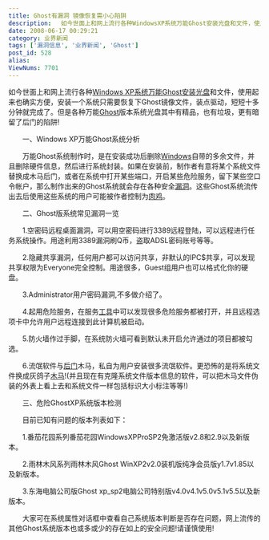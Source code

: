 ```yaml
---
title: Ghost有漏洞 镜像恢复需小心陷阱
description: 　如今世面上和网上流行各种WindowsXP系统万能Ghost安装光盘和文件，使用起来也确实方便，安装一个系统只需要恢复下Ghost镜像文件，装点驱动，短短十多分钟就完成了。但是各种万能Ghost版本系统光盘其中有精品，也有垃圾，更有暗留了后门的陷阱! 　　一、WindowsXP万能Ghost系统分析 　　万能Ghost系统制作时，是在安装成功后删除Windows自带的多余文件，并且删除硬件信息，然后进行系统封装。如果在安装前，制作者有意将某个系统文件替换成木马后门，或者在系统中打开某些端口，开启某些危险服务，留下某些空口令帐户，那么制作出来的Ghost系统就会存在各种安全漏洞。这些Ghost系统流传出去后使用这些系统的用户可能被作者控制为肉鸡。 ...
date: 2008-06-17 00:29:21
category: 业界新闻
tags: ['漏洞信息', '业界新闻', 'Ghost']
post_id: 528
alias:
ViewNums: 7701
---
```


如今世面上和网上流行各种[Windows XP系统万能Ghost安装光盘](/blog/deepin-litexp-windows-xp-sp3-v62)和文件，使用起来也确实方便，安装一个系统只需要恢复下Ghost镜像文件，装点驱动，短短十多分钟就完成了。但是各种万能[Ghost](/tags/Ghost)版本系统光盘其中有精品，也有垃圾，更有暗留了后门的陷阱!

　　一、Windows XP万能Ghost系统分析

　　万能Ghost系统制作时，是在安装成功后删除[Windows](/tags/Windows)自带的多余文件，并且删除硬件信息，然后进行系统封装。如果在安装前，制作者有意将某个系统文件替换成木马后门，或者在系统中打开某些端口，开启某些危险服务，留下某些空口令帐户，那么制作出来的Ghost系统就会存在各种安全[漏洞](/tags/%E6%BC%8F%E6%B4%9E%E4%BF%A1%E6%81%AF)。这些Ghost系统流传出去后使用这些系统的用户可能被作者控制为[肉鸡](/tags/%E8%82%89%E9%B8%A1)。

　　二、Ghost版系统常见漏洞一览

　　1.空密码远程桌面漏洞，可以用空密码进行3389远程登陆，可以远程进行任务系统操作。用途利用3389漏洞刷Q币，盗取ADSL密码账号等等。

　　2.隐藏共享漏洞，任何用户都可以访问共享，非默认的IPC$共享，可以发现共享权限为Everyone完全控制。用途很多，Guest组用户也可以格式化你的硬盘。

　　3.Administrator用户密码漏洞,不多做介绍了。

　　4.起用危险服务，在服务[工具](/tags/%E5%B7%A5%E5%85%B7%E5%85%B1%E4%BA%AB)中可以发现很多危险服务都被打开，并且远程选项卡中允许用户远程连接到此计算机被启动。

　　5.防火墙作过手脚，在系统防火墙可看到默认未开启允许通过的项目都被勾选。

　　6.流氓软件与[后门](/tags/%E5%90%8E%E9%97%A8)木马，私自为用户安装很多流氓软件。更恐怖的是将系统文件换成灰鸽子[木马](/tags/%E6%9C%A8%E9%A9%AC)!(并且现在有克隆系统文件版本信息的软件，可以把木马文件伪装的外表上看上去和系统文件一样包括标识大小标注等等!)

　　三、危险GhostXP系统版本检测

　　目前已知有问题的版本列表如下：

　　1.番茄花园系列番茄花园WindowsXPProSP2免激活版v2.8和2.9以及新版本。

　　2.雨林木风系列雨林木风Ghost WinXP2v2.0装机版纯净会员版y1.7v1.85以及新版本。

　　3.东海电脑公司版Ghost xp_sp2电脑公司特别版v4.0v4.1v5.0v5.1v5.5以及新版本。

　　大家可在系统属性对话框中查看自己系统版本判断是否存在问题，网上流传的其他Ghost系统版本也或多或少的存在如上的安全问题!请谨慎使用!

